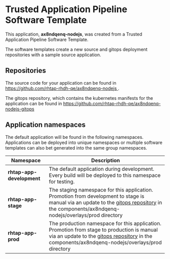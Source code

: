# Trusted Application Pipeline Software Template

This application, **ax8ndqenq-nodejs**, was created from a Trusted Application Pipeline Software Template.

The software templates create a new source and gitops deployment repositories with a sample source application. 

## Repositories

The source code for your application can be found in [https://github.com/rhtap-rhdh-qe/ax8ndqenq-nodejs ](https://github.com/rhtap-rhdh-qe/ax8ndqenq-nodejs ).
 
The gitops repository, which contains the kubernetes manifests for the application can be found in 
[https://github.com/rhtap-rhdh-qe/ax8ndqenq-nodejs-gitops ](https://github.com/rhtap-rhdh-qe/ax8ndqenq-nodejs-gitops ) 

## Application namespaces 

The default application will be found in the following namespaces. Applications can be deployed into unique namespaces or multiple software templates can also bet generated into the same group namespaces.  

|  Namespace   |  Description   |  
| -------- | -------- |   
| **rhtap-app-development** | The default application during development. Every build will be deployed to this namespace for testing. | 
| **rhtap-app-stage** | The staging namespace for this application. Promotion from development to stage is manual via an update to the [gitops repository](https://github.com/rhtap-rhdh-qe/ax8ndqenq-nodejs-gitops ) in the components/ax8ndqenq-nodejs/overlays/prod directory |  
| **rhtap-app-prod** | The production namespace for this application. Promotion from stage to production is manual via an update to the [gitops repository](https://github.com/rhtap-rhdh-qe/ax8ndqenq-nodejs-gitops ) in the components/ax8ndqenq-nodejs/overlays/prod directory | 